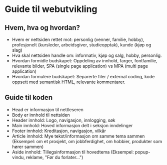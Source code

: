 # Guide til webutvikling

## Hvem, hva og hvordan?

- Hvem er nettsiden rettet mot: personlig (venner, familie, hobby), profesjonelt (kursleder, arbeidsgiver, studieopptak), kunde (kjøp og slag)
- Hva skal nettsiden handle om: informativ, kjøp og salg, hobby, personlig.
- Hvordan formidle budskapet: Oppdeling av innhold, farger, fontfamilie, relevante bilder, SPA (single page application) vs MPA (multi page application)
- Hvordan formulere budskapet: Separerte filer / external coding, kode oppsett med semantisk HTML, relevante kommentarer.

## Guide til koden

- Head er informasjon til nettleseren
- Body er innhold til nettsiden
- Header innhold: Logo, navigasjon, innlogging, søk
- Main innhold: Hoved informasjon delt i seksjon inndelinger
- Footer innhold: Kreditasjon, navigasjon, vilkår
- Article innhold: Mye tekst/informasjon om samme tema sammen (Eksempel: om et prosjekt, om jobbferdighet, om hobbier, produkter som hører sammen)
- Aside innhold: Tillegsinformasjon til hovedtema (Eksempel: popup-vindu, reklame, "Før du forlater...")
